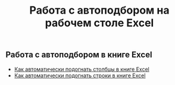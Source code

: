 ﻿---
title: Работа с автоподбором на рабочем столе Excel
second_title: Aspose.Cells Cloud Documen
linktitle: Автофи
type: docs
url: /ru/workbook/autofit/
keywords: Autofit rows and columns on an Excel workbook
description: Aspose.Cells Cloud REST API поддерживает автоматическое подгонку строк и столбцов в книге Excel. SDK поддерживает различные языки разработки. К ним относятся Android, C#, Go, Java, NodeJS, Perl, PHP, Python, Ruby и Swift.
weight: 100
kwords: Excel, Office Облако, REST API, Электронная таблица, PDF, CSV, Json, Markdwon, Работа с автоподбором в книге Excel
---
## Работа с автоподбором в книге Excel

- [Как автоматически подогнать столбцы в книге Excel](/cells/ru/workbook/autofit/columns/)
- [Как автоматически подогнать строки в книге Excel](/cells/ru/workbook/autofit/rows/)
